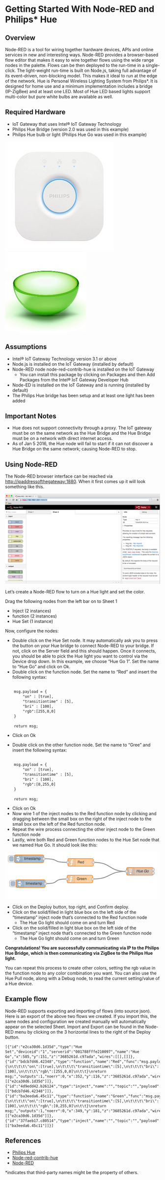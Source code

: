 # Getting Started With Node-RED and Philips* Hue #
<cr>

## Overview ##
Node-RED is a tool for wiring together hardware devices, APIs and online services in new and interesting ways. Node-RED provides a browser-based flow editor that makes it easy to wire together flows using the wide range nodes in the palette. Flows can be then deployed to the run-time in a single-click. The light-weight run-time is built on Node.js, taking full advantage of its event-driven, non-blocking model. This makes it ideal to run at the edge of the network. Hue is Personal Wireless Lighting System from Philips*. It is designed for home use and a minimum implementation includes a bridge (IP-ZigBee) and at least one LED. Most of Hue LED based lights support multi-color but pure white bulbs are available as well.

## Required Hardware ##
-   IoT Gateway that uses Intel® IoT Gateway Technology
-   Philips Hue Bridge (version 2.0 was used in this example)
-   Philips Hue bulb or light (Philips Hue Go was used in this example)

![](images/image1.jpeg)
![](images/image2.jpeg)

## Assumptions ##
-   Intel® IoT Gateway Technology version 3.1 or above
-   Node.js is installed on the IoT Gateway (installed by default)
-   Node-RED node node-red-contrib-hue is installed on the IoT Gateway
	- You can install this package by clicking on Packages and then Add Packages from the Intel® IoT Gateway Developer Hub
-   Node-ED is installed on the IoT Gateway and is running (installed by default)
-   The Philips Hue bridge has been setup and at least one light has been added

## Important Notes ##
- Hue does not support connectivity through a proxy.  The IoT gateway must be on the same network as the Hue Bridge and the Hue Bridge must be on a network with direct internet access.
- As of Jan 5 2016, the Hue node will fail to start if it can not discover a Hue Bridge on the same network; causing Node-RED to stop.

## Using Node-RED ##
The Node-RED browser interface can be reached via
<http://ipaddressofthegateway:1880>. When it first comes up it will look
something like this.

![](images/image3.png)

Let’s create a Node-RED flow to turn on a Hue light and set the color.

Drag the following nodes from the left bar on to Sheet 1

-   Inject (2 instances)
-   function (2 instances)
-   Hue Set (1 instance)

Now, configure the nodes:

-   Double click on the Hue Set node. It may automatically ask you to press the button on your Hue bridge to connect Node-RED to your bridge. If not, click on the Server field and this should happen. Once it connects, you should be able to pick the Hue light you want to control via the Device drop down. In this example, we choose “Hue Go 1”. Set the name to “Hue Go” and click on Ok.
-   Double click on the function node. Set the name to “Red” and insert the following syntax:

```

	msg.payload = {
	    "on" : [true],
	    "transitiontime" : [5],
	    "bri" : [100],
	    "rgb":[255,0,0]
	}

	return msg;
```

-   Click on Ok

-   Double click on the other function node. Set the name to “Gree” and
    insert the following syntax:

```

	msg.payload = {
	    "on" : [true],
	    "transitiontime" : [5],
	    "bri" : [100],
	    "rgb":[0,255,0]
	}
	
	return msg;
```

-   Click on Ok
-   Now wire 1 of the inject nodes to the Red function node by clicking and dragging between the small box on the right of the inject node to the small box on the left of the Red function node.
-   Repeat the wire process connecting the other inject node to the Green function node
-   Lastly, wire both Red and Green function nodes to the Hue Set node that we named Hue Go. It should look like this:

![](images/image4.png)

-   Click on the Deploy button, top right, and Confirm deploy.
-   Click on the solid/filled in light blue box on the left side of the “timestamp” inject node that’s connected to the Red function node
    -   The Hue Go light should come on and turn Red
-   Click on the solid/filled in light blue box on the left side of the “timestamp” inject node that’s connected to the Green function node
    -   The Hue Go light should come on and turn Green

**Congratulations! You are successfully communicating via IP to the Philips Hue Bridge, which is then communicating via ZigBee to the Philips Hue light.**

You can repeat this process to create
other colors, setting the rgb value in the function node to any color combination you want.
You can also use the Hue Pull node, along with a Debug node, to read the current setting/value of a Hue device.

## Example flow ##
Node-RED supports exporting and importing of flows (into source json).
Here is an export of the above two flows we created. If you import this,
the same nodes and configuration we created manually will automatically
appear on the selected Sheet. Import and Export can be found in the
Node-RED menu by clicking on the 3 horizontal lines to the right of the
Deploy button.

    [{"id":"e2ca30d6.1d35d","type":"Hue Set","deviceid":"1","serverid":"001788fffe210097","name":"Hue Go","x":585,"y":151,"z":"3685261d.c97ada","wires":[[],[]]},{"id":"bdcb7d46.42348","type":"function","name":"Red","func":"msg.payload={\n\t\t\t\"on\":[true],\n\t\t\t\"transitiontime\":[5],\n\t\t\t\"bri\":[100],\n\t\t\t\"rgb\":[255,0,0]\n\t\t}\nreturn msg;","outputs":1,"noerr":0,"x":352,"y":116,"z":"3685261d.c97ada","wires":[["e2ca30d6.1d35d"]]},{"id":"4d9edd42.b26124","type":"inject","name":"","topic":"","payload":"","payloadType":"date","repeat":"","crontab":"","once":false,"x":150,"y":102,"z":"3685261d.c97ada","wires":[["bdcb7d46.42348"]]},{"id":"ba3eeda6.45c11","type":"function","name":"Green","func":"msg.payload={\n\t\t\t\"on\":[true],\n\t\t\t\"transitiontime\":[5],\n\t\t\t\"bri\":[100],\n\t\t\t\"rgb\":[0,255,0]\n\t\t}\nreturn msg;","outputs":1,"noerr":0,"x":349,"y":181,"z":"3685261d.c97ada","wires":[["e2ca30d6.1d35d"]]},{"id":"37faeb17.c80514","type":"inject","name":"","topic":"","payload":"","payloadType":"date","repeat":"","crontab":"","once":false,"x":156,"y":199,"z":"3685261d.c97ada","wires":[["ba3eeda6.45c11"]]}]

## References ##
-   [Philips Hue](http://www2.meethue.com/en-us/)
-   [Node-red-contrib-hue](https://www.npmjs.com/package/node-red-contrib-hue)
-   [Node-RED](http://nodered.org/)

*indicates that third-party names might be the property of others.
